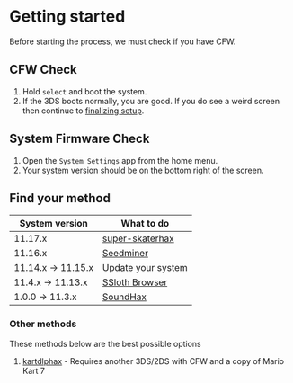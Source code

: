 # Getting started

Before starting the process, we must check if you have CFW.

## CFW Check

1. Hold `select` and boot the system.
2. If the 3DS boots normally, you are good. If you do see a weird screen then continue to [finalizing setup](/finalizing).

## System Firmware Check

1. Open the `System Settings` app from the home menu.
2. Your system version should be on the bottom right of the screen. 

## Find your method

| System version      | What to do |
| ----------- | ----------- |
| 11.17.x      |    [super-skaterhax](/super-skaterhax)    |
| 11.16.x | [Seedminer](/seedminer)        |
| 11.14.x -> 11.15.x | Update your system|
| 11.4.x -> 11.13.x | [SSloth Browser](/ssloth-browser)|
| 1.0.0 -> 11.3.x | [SoundHax](/placeholder)|

### Other methods

These methods below are the best possible options

1. [kartdlphax](/kartdlphax) - Requires another 3DS/2DS with CFW and a copy of Mario Kart 7

